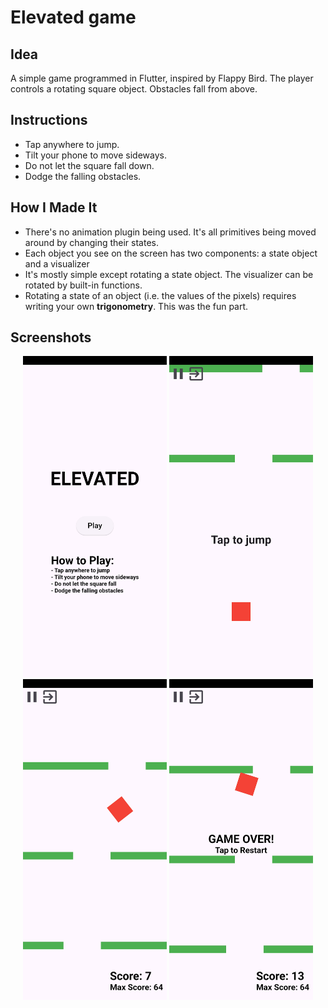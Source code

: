 # Elevated game

## Idea
A simple game programmed in Flutter, inspired by Flappy Bird. The player controls a rotating square object. Obstacles fall from above.

## Instructions
- Tap anywhere to jump.
- Tilt your phone to move sideways.
- Do not let the square fall down.
- Dodge the falling obstacles.

## How I Made It
- There's no animation plugin being used. It's all primitives being moved around by changing their states.
- Each object you see on the screen has two components: a state object and a visualizer
- It's mostly simple except rotating a state object. The visualizer can be rotated by built-in functions.
- Rotating a state of an object (i.e. the values of the pixels) requires writing your own **trigonometry**. This was the fun part.

## Screenshots
<div align="center">
    <img src="readme/home.jpg" alt="Home Screen" width="230"/>
    <img src="readme/start.jpg" alt="Start Screen" width="230"/>
</div>
<div align="center">
    <img src="readme/play.jpg" alt="Play Screen" width="230"/>
    <img src="readme/game_over.jpg" alt="Game Over Screen" width="230"/>
</div>
